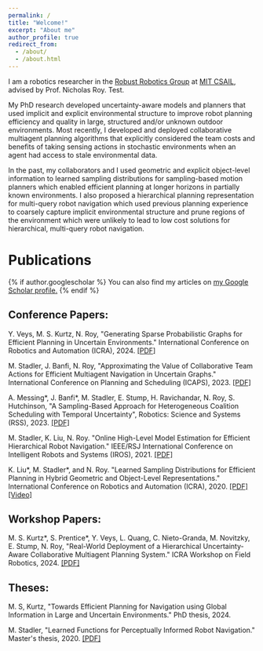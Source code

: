 ```yaml
---
permalink: /
title: "Welcome!"
excerpt: "About me"
author_profile: true
redirect_from: 
  - /about/
  - /about.html
---
```


I am a robotics researcher in the [Robust Robotics Group](https://groups.csail.mit.edu/rrg/) at [MIT CSAIL](https://www.csail.mit.edu/), advised by Prof. Nicholas Roy. Test.

My PhD research developed uncertainty-aware models and planners that used implicit and explicit environmental structure to improve robot planning efficiency and quality in large, structured and/or unknown outdoor environments. Most recently, I developed and deployed collaborative multiagent planning algorithms that explicitly considered the team costs and benefits of taking sensing actions in stochastic environments when an agent had access to stale environmental data.

In the past, my collaborators and I used geometric and explicit object-level information to learned sampling distributions for sampling-based motion planners which enabled efficient planning at longer horizons in partially known environments. I also proposed a hierarchical planning representation for multi-query robot navigation which used previous planning experience to coarsely capture implicit environmental structure and prune regions of the environment which were unlikely to lead to low cost solutions for hierarchical, multi-query robot navigation.

Publications
======
{% if author.googlescholar %}
  You can also find my articles on <u><a href="{{author.googlescholar}}">my Google Scholar profile</a>.</u>
{% endif %}

Conference Papers:
------
Y. Veys, M. S. Kurtz, N. Roy, "Generating Sparse Probabilistic Graphs for Efficient Planning in Uncertain Environments." International Conference on Robotics and Automation (ICRA), 2024. [\[PDF\]](https://groups.csail.mit.edu/rrg/papers/veys_icra_24.pdf)

M. Stadler, J. Banfi, N. Roy, "Approximating the Value of Collaborative Team Actions for Efficient Multiagent Navigation in Uncertain Graphs." International Conference on Planning and Scheduling (ICAPS), 2023. [\[PDF\]](http://mkstadler.github.io/files/stadler_icaps23.pdf)

A. Messing\*, J. Banfi\*, M. Stadler, E. Stump, H. Ravichandar, N. Roy, S. Hutchinson, "A Sampling-Based Approach for Heterogeneous Coalition Scheduling with Temporal Uncertainty", Robotics: Science and Systems (RSS), 2023. [\[PDF\]](http://mkstadler.github.io/files/messing_banfi_rss23.pdf)

M. Stadler, K. Liu, N. Roy. "Online High-Level Model Estimation for Efficient Hierarchical Robot Navigation." IEEE/RSJ International Conference on Intelligent Robots and Systems (IROS), 2021. [\[PDF\]](http://mkstadler.github.io/files/stadler_iros21.pdf)

K. Liu\*, M. Stadler\*, and N. Roy. "Learned Sampling Distributions for Efficient Planning in Hybrid Geometric and Object-Level Representations." International Conference on Robotics and Automation (ICRA), 2020. [\[PDF\]](http://mkstadler.github.io/files/liu_stadler_icra20.pdf) [\[Video\]](https://youtu.be/W2g_qZviRM0)

Workshop Papers:
------
M. S. Kurtz\*, S. Prentice\*, Y. Veys, L. Quang, C. Nieto-Granda, M. Novitzky, E. Stump, N. Roy, "Real-World Deployment of a Hierarchical Uncertainty-Aware Collaborative Multiagent Planning System." ICRA Workshop on Field Robotics, 2024. [\[PDF\]](https://groups.csail.mit.edu/rrg/papers/kurtz_prentice_fricra24.pdf)

Theses:
------
M. S, Kurtz, "Towards Efficient Planning for Navigation using Global Information in Large and Uncertain Environments." PhD thesis, 2024.

M. Stadler, "Learned Functions for Perceptually Informed Robot Navigation." Master's thesis, 2020. [\[PDF\]](http://mkstadler.github.io/files/stadler_masters.pdf)


<!-- My research is focused on enabling robots to navigate efficiently in structured, unknown environments which have large state spaces for planning, either due to their lengthscale or the presence of uncertainty in the environment. I am interested in incorporating environmental structure, like doors, hallways, and exit signs in office buildings, and roads, forests, bodies of water, and bridges in outdoor environments can provide cues which better enable agents to infer high-quality navigation strategies.
 -->

<!-- his is the front page of a website that is powered by the [academicpages template](https://github.com/academicpages/academicpages.github.io) and hosted on GitHub pages. [GitHub pages](https://pages.github.com) is a free service in which websites are built and hosted from code and data stored in a GitHub repository, automatically updating when a new commit is made to the respository. This template was forked from the [Minimal Mistakes Jekyll Theme](https://mmistakes.github.io/minimal-mistakes/) created by Michael Rose, and then extended to support the kinds of content that academics have: publications, talks, teaching, a portfolio, blog posts, and a dynamically-generated CV. You can fork [this repository](https://github.com/academicpages/academicpages.github.io) right now, modify the configuration and markdown files, add your own PDFs and other content, and have your own site for free, with no ads! An older version of this template powers my own personal website at [stuartgeiger.com](http://stuartgeiger.com), which uses [this Github repository](https://github.com/staeiou/staeiou.github.io).

A data-driven personal website
======
Like many other Jekyll-based GitHub Pages templates, academicpages makes you separate the website's content from its form. The content & metadata of your website are in structured markdown files, while various other files constitute the theme, specifying how to transform that content & metadata into HTML pages. You keep these various markdown (.md), YAML (.yml), HTML, and CSS files in a public GitHub repository. Each time you commit and push an update to the repository, the [GitHub pages](https://pages.github.com/) service creates static HTML pages based on these files, which are hosted on GitHub's servers free of charge.

Many of the features of dynamic content management systems (like Wordpress) can be achieved in this fashion, using a fraction of the computational resources and with far less vulnerability to hacking and DDoSing. You can also modify the theme to your heart's content without touching the content of your site. If you get to a point where you've broken something in Jekyll/HTML/CSS beyond repair, your markdown files describing your talks, publications, etc. are safe. You can rollback the changes or even delete the repository and start over -- just be sure to save the markdown files! Finally, you can also write scripts that process the structured data on the site, such as [this one](https://github.com/academicpages/academicpages.github.io/blob/master/talkmap.ipynb) that analyzes metadata in pages about talks to display [a map of every location you've given a talk](https://academicpages.github.io/talkmap.html).

Getting started
======
1. Register a GitHub account if you don't have one and confirm your e-mail (required!)
1. Fork [this repository](https://github.com/academicpages/academicpages.github.io) by clicking the "fork" button in the top right. 
1. Go to the repository's settings (rightmost item in the tabs that start with "Code", should be below "Unwatch"). Rename the repository "[your GitHub username].github.io", which will also be your website's URL.
1. Set site-wide configuration and create content & metadata (see below -- also see [this set of diffs](http://archive.is/3TPas) showing what files were changed to set up [an example site](https://getorg-testacct.github.io) for a user with the username "getorg-testacct")
1. Upload any files (like PDFs, .zip files, etc.) to the files/ directory. They will appear at https://[your GitHub username].github.io/files/example.pdf.  
1. Check status by going to the repository settings, in the "GitHub pages" section

Site-wide configuration
------
The main configuration file for the site is in the base directory in [_config.yml](https://github.com/academicpages/academicpages.github.io/blob/master/_config.yml), which defines the content in the sidebars and other site-wide features. You will need to replace the default variables with ones about yourself and your site's github repository. The configuration file for the top menu is in [_data/navigation.yml](https://github.com/academicpages/academicpages.github.io/blob/master/_data/navigation.yml). For example, if you don't have a portfolio or blog posts, you can remove those items from that navigation.yml file to remove them from the header. 

Create content & metadata
------
For site content, there is one markdown file for each type of content, which are stored in directories like _publications, _talks, _posts, _teaching, or _pages. For example, each talk is a markdown file in the [_talks directory](https://github.com/academicpages/academicpages.github.io/tree/master/_talks). At the top of each markdown file is structured data in YAML about the talk, which the theme will parse to do lots of cool stuff. The same structured data about a talk is used to generate the list of talks on the [Talks page](https://academicpages.github.io/talks), each [individual page](https://academicpages.github.io/talks/2012-03-01-talk-1) for specific talks, the talks section for the [CV page](https://academicpages.github.io/cv), and the [map of places you've given a talk](https://academicpages.github.io/talkmap.html) (if you run this [python file](https://github.com/academicpages/academicpages.github.io/blob/master/talkmap.py) or [Jupyter notebook](https://github.com/academicpages/academicpages.github.io/blob/master/talkmap.ipynb), which creates the HTML for the map based on the contents of the _talks directory).

**Markdown generator**

I have also created [a set of Jupyter notebooks](https://github.com/academicpages/academicpages.github.io/tree/master/markdown_generator
) that converts a CSV containing structured data about talks or presentations into individual markdown files that will be properly formatted for the academicpages template. The sample CSVs in that directory are the ones I used to create my own personal website at stuartgeiger.com. My usual workflow is that I keep a spreadsheet of my publications and talks, then run the code in these notebooks to generate the markdown files, then commit and push them to the GitHub repository.

How to edit your site's GitHub repository
------
Many people use a git client to create files on their local computer and then push them to GitHub's servers. If you are not familiar with git, you can directly edit these configuration and markdown files directly in the github.com interface. Navigate to a file (like [this one](https://github.com/academicpages/academicpages.github.io/blob/master/_talks/2012-03-01-talk-1.md) and click the pencil icon in the top right of the content preview (to the right of the "Raw | Blame | History" buttons). You can delete a file by clicking the trashcan icon to the right of the pencil icon. You can also create new files or upload files by navigating to a directory and clicking the "Create new file" or "Upload files" buttons. 

Example: editing a markdown file for a talk
![Editing a markdown file for a talk](/images/editing-talk.png)

For more info
------
More info about configuring academicpages can be found in [the guide](https://academicpages.github.io/markdown/). The [guides for the Minimal Mistakes theme](https://mmistakes.github.io/minimal-mistakes/docs/configuration/) (which this theme was forked from) might also be helpful.
 -->
